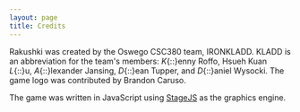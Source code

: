 ```yaml
---
layout: page
title: Credits
---
```


Rakushki was created by the Oswego CSC380 team, IRONKLADD. KLADD is an abbreviation for the team's members: _K_{::}enny Roffo, Hsueh Kuan _L_{::}u, _A_{::}lexander Jansing, _D_{::}ean Tupper, and _D_{::}aniel Wysocki. The game logo was contributed by Brandon Caruso.

The game was written in JavaScript using [StageJS](http://piqnt.com/stage.js/) as the graphics engine.

